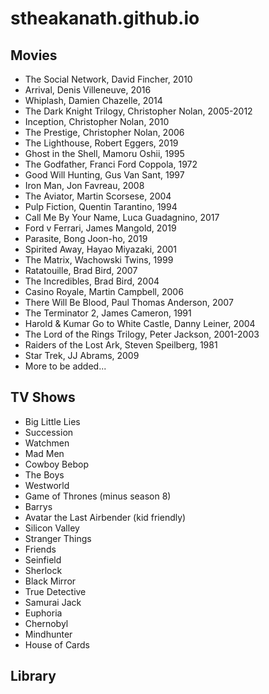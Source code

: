 # stheakanath.github.io

## Movies 

- The Social Network, David Fincher, 2010
- Arrival, Denis Villeneuve, 2016
- Whiplash, Damien Chazelle, 2014
- The Dark Knight Trilogy, Christopher Nolan, 2005-2012
- Inception, Christopher Nolan, 2010
- The Prestige, Christopher Nolan, 2006
- The Lighthouse, Robert Eggers, 2019
- Ghost in the Shell, Mamoru Oshii, 1995
- The Godfather, Franci Ford Coppola, 1972
- Good Will Hunting, Gus Van Sant, 1997
- Iron Man, Jon Favreau, 2008
- The Aviator, Martin Scorsese, 2004
- Pulp Fiction, Quentin Tarantino, 1994
- Call Me By Your Name, Luca Guadagnino, 2017
- Ford v Ferrari, James Mangold, 2019
- Parasite, Bong Joon-ho, 2019
- Spirited Away, Hayao Miyazaki, 2001
- The Matrix, Wachowski Twins, 1999
- Ratatouille, Brad Bird, 2007
- The Incredibles, Brad Bird, 2004
- Casino Royale, Martin Campbell, 2006
- There Will Be Blood, Paul Thomas Anderson, 2007
- The Terminator 2, James Cameron, 1991
- Harold & Kumar Go to White Castle, Danny Leiner, 2004
- The Lord of the Rings Trilogy, Peter Jackson, 2001-2003
- Raiders of the Lost Ark, Steven Speilberg, 1981
- Star Trek, JJ Abrams, 2009
- More to be added...

## TV Shows 

- Big Little Lies
- Succession 
- Watchmen 
- Mad Men
- Cowboy Bebop
- The Boys
- Westworld
- Game of Thrones (minus season 8)
- Barrys
- Avatar the Last Airbender (kid friendly)
- Silicon Valley
- Stranger Things
- Friends
- Seinfield
- Sherlock
- Black Mirror
- True Detective
- Samurai Jack
- Euphoria
- Chernobyl
- Mindhunter
- House of Cards

## Library 
